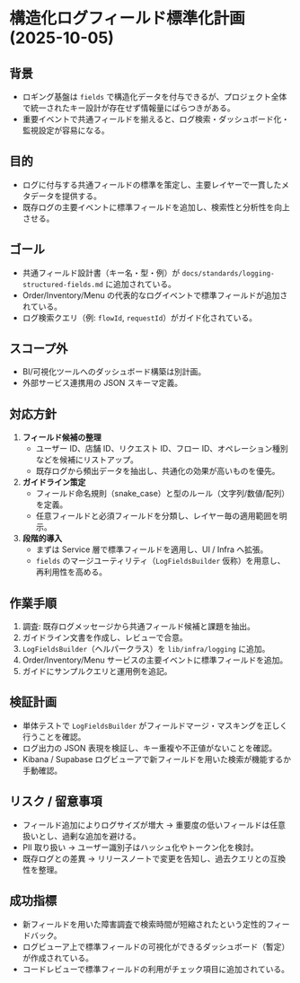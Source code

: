 # 構造化ログフィールド標準化計画 (2025-10-05)

## 背景
- ロギング基盤は `fields` で構造化データを付与できるが、プロジェクト全体で統一されたキー設計が存在せず情報量にばらつきがある。
- 重要イベントで共通フィールドを揃えると、ログ検索・ダッシュボード化・監視設定が容易になる。

## 目的
- ログに付与する共通フィールドの標準を策定し、主要レイヤーで一貫したメタデータを提供する。
- 既存ログの主要イベントに標準フィールドを追加し、検索性と分析性を向上させる。

## ゴール
- 共通フィールド設計書（キー名・型・例）が `docs/standards/logging-structured-fields.md` に追加されている。
- Order/Inventory/Menu の代表的なログイベントで標準フィールドが追加されている。
- ログ検索クエリ（例: `flowId`, `requestId`）がガイド化されている。

## スコープ外
- BI/可視化ツールへのダッシュボード構築は別計画。
- 外部サービス連携用の JSON スキーマ定義。

## 対応方針
1. **フィールド候補の整理**
   - ユーザー ID、店舗 ID、リクエスト ID、フロー ID、オペレーション種別などを候補にリストアップ。
   - 既存ログから頻出データを抽出し、共通化の効果が高いものを優先。
2. **ガイドライン策定**
   - フィールド命名規則（snake_case）と型のルール（文字列/数値/配列）を定義。
   - 任意フィールドと必須フィールドを分類し、レイヤー毎の適用範囲を明示。
3. **段階的導入**
   - まずは Service 層で標準フィールドを適用し、UI / Infra へ拡張。
   - `fields` のマージユーティリティ（`LogFieldsBuilder` 仮称）を用意し、再利用性を高める。

## 作業手順
1. 調査: 既存ログメッセージから共通フィールド候補と課題を抽出。
2. ガイドライン文書を作成し、レビューで合意。
3. `LogFieldsBuilder`（ヘルパークラス）を `lib/infra/logging` に追加。
4. Order/Inventory/Menu サービスの主要イベントに標準フィールドを追加。
5. ガイドにサンプルクエリと運用例を追記。

## 検証計画
- 単体テストで `LogFieldsBuilder` がフィールドマージ・マスキングを正しく行うことを確認。
- ログ出力の JSON 表現を検証し、キー重複や不正値がないことを確認。
- Kibana / Supabase ログビューアで新フィールドを用いた検索が機能するか手動確認。

## リスク / 留意事項
- フィールド追加によりログサイズが増大 → 重要度の低いフィールドは任意扱いとし、過剰な追加を避ける。
- PII 取り扱い → ユーザー識別子はハッシュ化やトークン化を検討。
- 既存ログとの差異 → リリースノートで変更を告知し、過去クエリとの互換性を整理。

## 成功指標
- 新フィールドを用いた障害調査で検索時間が短縮されたという定性的フィードバック。
- ログビューア上で標準フィールドの可視化ができるダッシュボード（暫定）が作成されている。
- コードレビューで標準フィールドの利用がチェック項目に追加されている。
